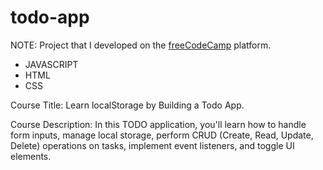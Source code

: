 # todo-app

NOTE: Project that I developed on the [freeCodeCamp](https://www.freecodecamp.org/demetrius7) platform.

- JAVASCRIPT
- HTML
- CSS

Course Title: Learn localStorage by Building a Todo App.

Course Description: In this TODO application, you'll learn how to handle form inputs, manage local storage, perform CRUD (Create, Read, Update, Delete) operations on tasks, implement event listeners, and toggle UI elements.

